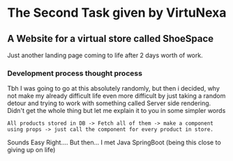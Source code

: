 # The Second Task given by VirtuNexa
## A Website for a virtual store called ShoeSpace
Just another landing page coming to life after 2 days worth of work.

### Development process thought process
Tbh I was going to go at this absolutely randomly, but then i decided, why not make my already difficult life even more difficult by just taking a random detour and trying to work with something called Server side rendering. Didn't get the whole thing but let me explain it to you in some simpler words 

```
All products stored in DB -> Fetch all of them -> make a component using props -> just call the component for every product in store.
```
Sounds Easy Right.... But then... I met Java SpringBoot
(being this close to giving up on life) 

